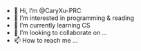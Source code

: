 - 👋 Hi, I’m @CaryXu-PRC
- 👀 I’m interested in programming & reading
- 🌱 I’m currently learning CS
- 💞️ I’m looking to collaborate on ...
- 📫 How to reach me ...

<!---
CaryXu-PRC/CaryXu-PRC is a ✨ special ✨ repository because its `README.md` (this file) appears on your GitHub profile.
You can click the Preview link to take a look at your changes.
--->

